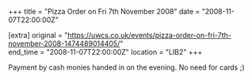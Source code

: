 +++
title = "Pizza Order on Fri 7th November 2008"
date = "2008-11-07T22:00:00Z"

[extra]
original = "https://uwcs.co.uk/events/pizza-order-on-fri-7th-november-2008-1474489014405/"    
end_time = "2008-11-07T22:00:00Z"
location = "LIB2"
+++

Payment by cash monies handed in on the evening. No need for cards ;)

